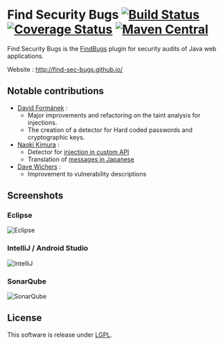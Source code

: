 # Find Security Bugs [![Build Status](https://secure.travis-ci.org/find-sec-bugs/find-sec-bugs.png?branch=master)](http://travis-ci.org/find-sec-bugs/find-sec-bugs) [![Coverage Status](https://coveralls.io/repos/find-sec-bugs/find-sec-bugs/badge.png?branch=master)](https://coveralls.io/r/find-sec-bugs/find-sec-bugs?branch=master) [![Maven Central](https://maven-badges.herokuapp.com/maven-central/com.h3xstream.findsecbugs/findsecbugs-plugin/badge.svg)](http://search.maven.org/#search%7Cga%7C1%7Cg%3A%22com.h3xstream.findsecbugs%22%20a%3A%22findsecbugs-plugin%22)

Find Security Bugs is the [FindBugs](http://findbugs.sourceforge.net/) plugin for security audits of Java web applications.

Website : http://find-sec-bugs.github.io/

## Notable contributions

 - [David Formánek](https://github.com/formanek) : 
   - Major improvements and refactoring on the taint analysis for injections. 
   - The creation of a detector for Hard coded passwords and cryptographic keys.
 - [Naoki Kimura](https://github.com/naokikimura) : 
   - Detector for [injection in custom API](http://h3xstream.github.io/find-sec-bugs/bugs.htm#CUSTOM_INJECTION)
   - Translation of [messages in Japanese](http://h3xstream.github.io/find-sec-bugs/bugs_ja.htm)
 - [Dave Wichers](https://github.com/davewichers) :
   - Improvement to vulnerability descriptions

## Screenshots

### Eclipse

![Eclipse](http://find-sec-bugs.github.io/images/screens/eclipse.png)

### IntelliJ / Android Studio

![IntelliJ](http://find-sec-bugs.github.io/images/screens/intellij.png)

### SonarQube

![SonarQube](http://find-sec-bugs.github.io/images/screens/sonar.png)

## License

This software is release under [LGPL](http://www.gnu.org/licenses/lgpl.html).
